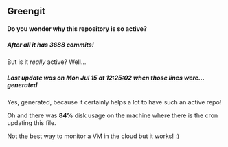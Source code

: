 ## Greengit

#### Do you wonder why this repository is so active?

##### After all it has 3688 commits!

But is it *really* active? Well...

##### Last update was on Mon Jul 15 at 12:25:02 when those lines were... generated

Yes, generated, because it certainly helps a lot to have such an active repo!

Oh and there was **84%** disk usage on the machine
where there is the cron updating this file.

Not the best way to monitor a VM in the cloud but it works! :)

